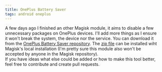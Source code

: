 ```yaml
---
title: OnePlus Battery Saver
tags: android oneplus
---
```

A few days ago I finished an other Magisk module, it aims to disable a few unnecessary packages on OnePlus devices. I'll add more things as I ensure it won't break the system, the device nor the service. You can download it from the [OnePlus Battery Saver repository](https://github.com/peterroth/OnePlusBatterySaver). The [zip file](https://github.com/peterroth/OnePlusBatterySaver/releases/download/v1.0/opbs-v1.zip) can be installed wiht Magisk's local installation (I'm pretty sure this module also won't be accepted by anyone in the Magisk repository).  
If you have ideas what else could be added or how to make this tool better, feel free to contribute and create pull requests.